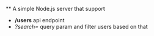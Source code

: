 ** A simple Node.js server that support
 - **/users** api endpoint
 - *?search=* query param and filter users based on that
